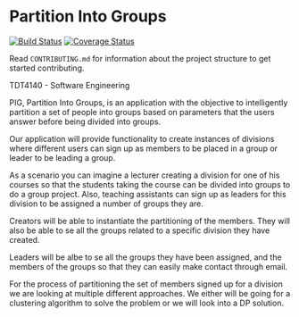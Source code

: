 # Partition Into Groups

[![Build Status](https://travis-ci.org/mariiuus/PIG.svg?branch=master)](https://travis-ci.org/mariiuus/PIG)
[![Coverage Status](https://coveralls.io/repos/github/mariiuus/PIG/badge.svg?branch=master)](https://coveralls.io/github/mariiuus/PIG?branch=master)

Read `CONTRIBUTING.md` for information about the project structure to get started contributing.

TDT4140 - Software Engineering

PIG, Partition Into Groups, is an application with the objective to intelligently partition a set of people into groups based on parameters that the users answer before being divided into groups.

Our application will provide functionality to create instances of divisions where different users can sign up as members to be placed in a group or leader to be leading a group. 

As a scenario you can imagine a lecturer creating a division for one of his courses so that the students taking the course can be divided into groups to do a group project. Also, teaching assistants can sign up as leaders for this division to be assigned a number of groups they are. 

Creators will be able to instantiate the partitioning of the members. They will also be able to se all the groups related to a specific division they have created. 

Leaders will be albe to se all the groups they have been assigned, and the members of the groups so that they can easily make contact through email.

For the process of partitioning the set of members signed up for a division we are looking at multiple different approaches. We either will be going for a clustering algorithm to solve the problem or we will look into a DP solution.
